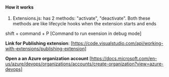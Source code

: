 #### How it works
1. Extensions.js: has 2 methods: "activate", "deactivate". Both these methods are like lifecycle hooks when the extension starts and ends

shift + command + P [Command to run exension in debug mode]

**Link for Publishing extension**: [https://code.visualstudio.com/api/working-with-extensions/publishing-extension]

**Open a an Azure organization account** [https://docs.microsoft.com/en-us/azure/devops/organizations/accounts/create-organization?view=azure-devops]